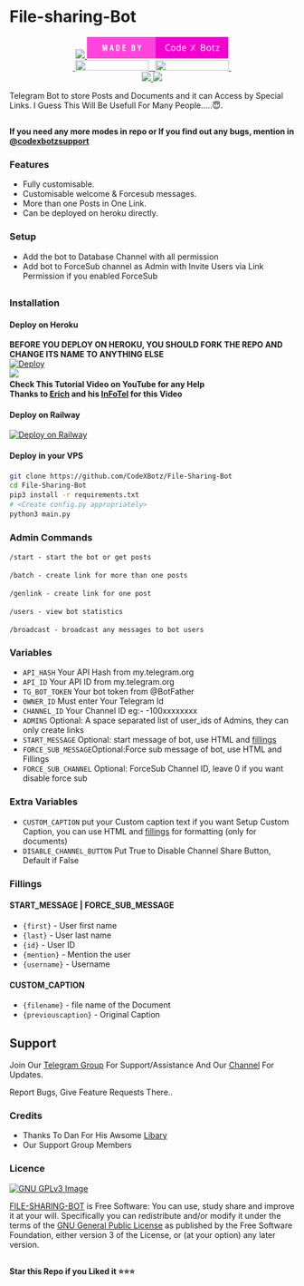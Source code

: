 # File-sharing-Bot

<p align="center">
  <a href="https://www.python.org">
    <img src="http://ForTheBadge.com/images/badges/made-with-python.svg" width ="250">
  </a>
  <a href="https://t.me/CodeXBotz">
    <img src="https://github.com/CodeXBotz/PyrogramGenStr/blob/main/resources/madebycodex-badge.svg" width="250">
  </a><br>
  <a href="https://t.me/CodeXBotz">
    &nbsp;<img src="https://img.shields.io/badge/Code%20%F0%9D%95%8F%20Botz-Channel-blue?style=flat-square&logo=telegram" width="130" height="18">&nbsp;
  </a>
  <a href="https://t.me/codexbotzsupport">
    &nbsp;<img src="https://img.shields.io/badge/Code%20%F0%9D%95%8F%20Botz-Group-blue?style=flat-square&logo=telegram" width="130" height="18">&nbsp;
  </a>
  <br>
  <a href="https://github.com/CodeXBotz/File-Sharing-Bot/stargazers">
    <img src="https://img.shields.io/github/stars/CodeXBotz/File-Sharing-Bot?style=social">
  </a>
  <a href="https://github.com/CodeXBotz/File-Sharing-Bot/fork">
    <img src="https://img.shields.io/github/forks/CodeXBotz/File-Sharing-Bot?label=Fork&style=social">
  </a>  
</p>


Telegram Bot to store Posts and Documents and it can Access by Special Links.
I Guess This Will Be Usefull For Many People.....😇. 

##

**If you need any more modes in repo or If you find out any bugs, mention in [@codexbotzsupport ](https://www.telegram.dog/codexbotzsupport)**

### Features
- Fully customisable.
- Customisable welcome & Forcesub messages.
- More than one Posts in One Link.
- Can be deployed on heroku directly.

### Setup

- Add the bot to Database Channel with all permission
- Add bot to ForceSub channel as Admin with Invite Users via Link Permission if you enabled ForceSub 

##
### Installation
#### Deploy on Heroku
**BEFORE YOU DEPLOY ON HEROKU, YOU SHOULD FORK THE REPO AND CHANGE ITS NAME TO ANYTHING ELSE**<br>
[![Deploy](https://www.herokucdn.com/deploy/button.svg)](https://heroku.com/deploy?template=https://github.com/Jay999v2/File-Sharing-Bot)</br>
<a href="https://youtu.be/LCrkRTMkmzE">
  <img src="https://img.shields.io/badge/How%20to-Deploy-red?logo=youtube" width="147">
</a><br>
**Check This Tutorial Video on YouTube for any Help**<br>
**Thanks to [Erich](https://t.me/ErichDaniken) and his [InFoTel](https://t.me/InFoTel_Group) for this Video**

#### Deploy on Railway
[![Deploy on Railway](https://railway.app/button.svg)](https://railway.app/new/template?template=https%3A%2F%2Fgithub.com%2FCodeXBotz%2FFile-Sharing-Bot&plugins=postgresql&envs=TG_BOT_TOKEN%2COWNER_ID%2CAPP_ID%2CAPI_HASH%2CCHANNEL_ID%2CFORCE_SUB_CHANNEL%2CSTART_MESSAGE%2CFORCE_SUB_MESSAGE%2CADMINS&optionalEnvs=ADMINS&TG_BOT_TOKENDesc=Your+Bot+token%2C+Get+it+from+%40Botfather&OWNER_IDDesc=An+integer+of+consisting+of+your+owner+ID&APP_IDDesc=your+app+id%2C+take+it+from+my.telegram.org&API_HASHDesc=your+api+hash%2C+take+it+from+my.telegram.org&CHANNEL_IDDesc=make+a+channel+%28database+channel%29%2C+then+make+the+bot+as+admin+in+channel%2C+and+it%27s+id&FORCE_SUB_CHANNELDesc=id+of+the+channel+or+group%2C+if+you+want+enable+force+sub+feature+else+put+0&START_MESSAGEDesc=Optional%3A+start+message+of+bot%2C+use+HTML+parsemode+format&FORCE_SUB_MESSAGEDesc=Optional%3A+Force+Sub+message+of+bot%2C+use+HTML+parsemode+format&ADMINSDesc=A+space+separated+list+of+user_ids+of+Admins%2C+they+can+only+create+links&TG_BOT_TOKENDefault=1250450587&CHANNEL_IDDefault=-100&FORCE_SUB_CHANNELDefault=0&START_MESSAGEDefault=Hello+%7Bfirst%7D%5Cn%5CnI+can+store+private+files+in+Specified+Channel+and+other+users+can+access+it+from+special+link.&FORCE_SUB_MESSAGEDefault=Hello+%7Bfirst%7D%5Cn%5Cn%3Cb%3EYou+need+to+join+in+my+Channel%2FGroup+to+use+me%5Cn%5CnKindly+Please+join+Channel%3C%2Fb%3E&referralCode=CodeXBotz)

#### Deploy in your VPS
````bash
git clone https://github.com/CodeXBotz/File-Sharing-Bot
cd File-Sharing-Bot
pip3 install -r requirements.txt
# <Create config.py appropriately>
python3 main.py
````

### Admin Commands

```
/start - start the bot or get posts

/batch - create link for more than one posts

/genlink - create link for one post

/users - view bot statistics

/broadcast - broadcast any messages to bot users
```

### Variables

* `API_HASH` Your API Hash from my.telegram.org
* `API_ID` Your API ID from my.telegram.org
* `TG_BOT_TOKEN` Your bot token from @BotFather
* `OWNER_ID` Must enter Your Telegram Id
* `CHANNEL_ID` Your Channel ID eg:- -100xxxxxxxx
* `ADMINS` Optional: A space separated list of user_ids of Admins, they can only create links
* `START_MESSAGE` Optional: start message of bot, use HTML and <a href='https://github.com/codexbotz/File-Sharing-Bot/blob/main/README.md#start_message'>fillings</a>
* `FORCE_SUB_MESSAGE`Optional:Force sub message of bot, use HTML and Fillings
* `FORCE_SUB_CHANNEL` Optional: ForceSub Channel ID, leave 0 if you want disable force sub

### Extra Variables

* `CUSTOM_CAPTION` put your Custom caption text if you want Setup Custom Caption, you can use HTML and <a href='https://github.com/CodeXBotz/File-Sharing-Bot/blob/main/README.md#custom_caption'>fillings</a> for formatting (only for documents)
* `DISABLE_CHANNEL_BUTTON` Put True to Disable Channel Share Button, Default if False

### Fillings
#### START_MESSAGE | FORCE_SUB_MESSAGE

* `{first}` - User first name
* `{last}` - User last name
* `{id}` - User ID
* `{mention}` - Mention the user
* `{username}` - Username

#### CUSTOM_CAPTION

* `{filename}` - file name of the Document
* `{previouscaption}` - Original Caption


## Support   
Join Our [Telegram Group](https://www.telegram.dog/codexbotzsupport) For Support/Assistance And Our [Channel](https://www.telegram.dog/codexbotz) For Updates.   
   
Report Bugs, Give Feature Requests There..   

### Credits

- Thanks To Dan For His Awsome [Libary](https://github.com/pyrogram/pyrogram)
- Our Support Group Members

### Licence
[![GNU GPLv3 Image](https://www.gnu.org/graphics/gplv3-127x51.png)](http://www.gnu.org/licenses/gpl-3.0.en.html)  

[FILE-SHARING-BOT](https://github.com/CodeXBotz/File-Sharing-Bot/) is Free Software: You can use, study share and improve it at your
will. Specifically you can redistribute and/or modify it under the terms of the
[GNU General Public License](https://www.gnu.org/licenses/gpl.html) as
published by the Free Software Foundation, either version 3 of the License, or
(at your option) any later version. 

##

   **Star this Repo if you Liked it ⭐⭐⭐**

